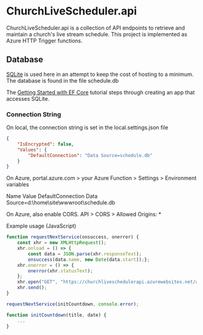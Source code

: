 # ChurchLiveScheduler.api

ChurchLiveScheduler.api is a collection of API endpoints to retrieve and maintain a church's live stream schedule.  This project is implemented as Azure HTTP Trigger functions.

## Database

[SQLite](https://www.sqlite.org/) is used here in an attempt to keep the cost of hosting to a
minimum.  The database is found in the file schedule.db

The [Getting Started with EF Core](https://learn.microsoft.com/en-us/ef/core/get-started/overview/first-app?tabs=visual-studio) tutorial steps through creating an app that accesses SQLite.

### Connection String

On local, the connection string is set in the local.settings.json file

```json
{
    "IsEncrypted": false,
    "Values": {
        "DefaultConnection": "Data Source=schedule.db"
    }
}
```

On Azure, portal.azure.com > your Azure Function > Settings > Environment variables

Name              Value
DefaultConnection  Data Source=d:\home\site\wwwroot\schedule.db

On Azure, also enable CORS. API > CORS > Allowed Origins: *

Example usage (JavaScript)

```javascript
function requestNextService(onsuccess, onerror) {
    const xhr = new XMLHttpRequest();
    xhr.onload = () => {
        const data = JSON.parse(xhr.responseText);
        onsuccess(data.name, new Date(data.start));};
    xhr.onerror = () => {
        onerror(xhr.statusText);
    };
    xhr.open("GET", "https://churchliveschedulerapi.azurewebsites.net/api/GetNext", true);
    xhr.send();
}

requestNextService(initCountdown, console.error);

function initCountdown(title, date) {
    ...
}
```